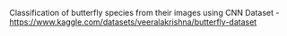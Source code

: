Classification of butterfly species from their images using CNN 
Dataset - https://www.kaggle.com/datasets/veeralakrishna/butterfly-dataset
